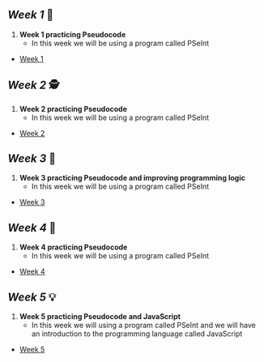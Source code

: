 ## _Week 1_ 🥷 
1. **Week 1 practicing Pseudocode**
   - In this week we will be using a program called PSeInt
+ [Week 1](https://github.com/Ben4010/CORE-CODE-REPOSITORIOS/tree/main/Sesion%20de%20algoritmos)
## _Week 2_ 🕵️ 
1. **Week 2 practicing Pseudocode**
   - In this week we will be using a program called PSeInt
+ [Week 2](https://github.com/Ben4010/CORE-CODE-REPOSITORIOS/tree/main/semana%202%20pseudoc%C3%B3digo)
## _Week 3_ 💫 
1. **Week 3 practicing Pseudocode and improving programming logic**
   - In this week we will be using a program called PSeInt
+ [Week 3](https://github.com/Ben4010/CORE-CODE-REPOSITORIOS/tree/main/semana%202%20pseudoc%C3%B3digo)
## _Week 4_ 🙌
1. **Week 4 practicing Pseudocode**
   - In this week we will be using a program called PSeInt
+ [Week 4](https://github.com/Ben4010/CORE-CODE-REPOSITORIOS/tree/main/semana%204)
## _Week 5_ 💡 
1. **Week 5 practicing Pseudocode and JavaScript**
   - In this week we will using a program called PSeInt and we will have an introduction to the programming language called JavaScript
+ [Week 5](https://github.com/Ben4010/CORE-CODE-REPOSITORIOS/tree/main/Semana%205)

